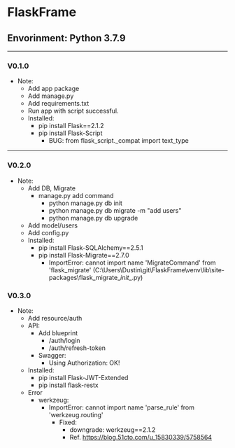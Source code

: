 # FlaskFrame
<h2>Envorinment: Python 3.7.9</h2>

---

<h3>V0.1.0</h3>

* Note:
  * Add app package
  * Add manage.py
  * Add requirements.txt
  * Run app with script successful. 
  * Installed:
    * pip install Flask==2.1.2
    * pip install Flask-Script
      * BUG: from flask_script._compat import text_type
---

<h3>V0.2.0</h3>

* Note:
  * Add DB, Migrate
    * manage.py add command
      * python manage.py db init
      * python manage.py db migrate -m "add users"
      * python manage.py db upgrade
  * Add model/users
  * Add config.py 
  * Installed: 
    * pip install Flask-SQLAlchemy==2.5.1
    * pip install Flask-Migrate==2.7.0
      * ImportError: cannot import name 'MigrateCommand' from 'flask_migrate' (C:\Users\Dustin\git\FlaskFrame\venv\lib\site-packages\flask_migrate\__init__.py)

<h3>V0.3.0</h3>

* Note:
  * Add resource/auth
  * API:
    * Add blueprint
      * /auth/login
      * /auth/refresh-token
    * Swagger:
      * Using Authorization: OK!
  * Installed:
    * pip install Flask-JWT-Extended
    * pip install flask-restx
  * Error
    * werkzeug:
      * ImportError: cannot import name 'parse_rule' from 'werkzeug.routing'
        * Fixed:
          * downgrade: werkzeug==2.1.2
          * Ref. https://blog.51cto.com/u_15830339/5758564
